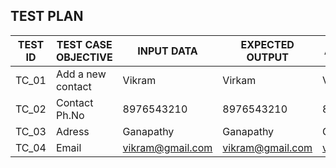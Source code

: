 
## TEST PLAN

| TEST ID  |  TEST CASE OBJECTIVE  | INPUT DATA        | EXPECTED OUTPUT  | ACTUAL OUTPUT  | STATUS |
|----------|-----------------------|-------------------|------------------|----------------|--------|
|   TC_01  |   Add a new contact   | Vikram            |Virkam            |Vikram          |  PASS  |        |
|   TC_02  |   Contact Ph.No       | 8976543210        |8976543210        |8976543210      |  PASS  |     
|   TC_03  |   Adress              | Ganapathy         |Ganapathy         |Ganapathy       |  PASS  |     
|   TC_04  |   Email               | vikram@gmail.com  |vikram@gmail.com  |vikram@gmail.com|  PASS  |   
